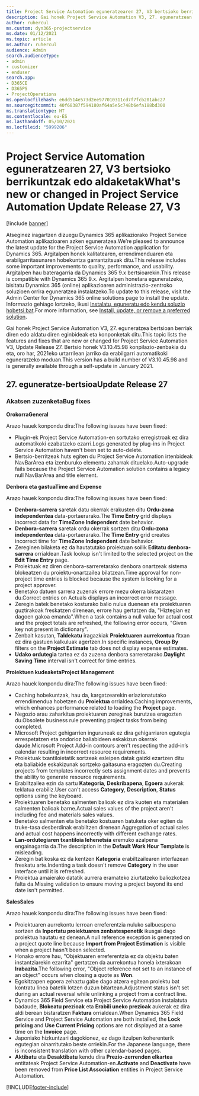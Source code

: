 ```yaml
---
title: Project Service Automation eguneratzearen 27, V3 bertsioko berrikuntzak edo aldaketak
description: Gai honek Project Service Automation V3, 27. eguneratzean erabilgarri dauden eginbideak eta konponketak ditu.
author: ruhercul
ms.custom: dyn365-projectservice
ms.date: 01/12/2021
ms.topic: article
ms.author: ruhercul
audience: Admin
search.audienceType:
- admin
- customizer
- enduser
search.app:
- D365CE
- D365PS
- ProjectOperations
ms.openlocfilehash: e6dd514e573d2ee977010311cd7f7fcb201abc27
ms.sourcegitcommit: 40f68387f594180af64a5e5c748b6efa188bd300
ms.translationtype: HT
ms.contentlocale: eu-ES
ms.lasthandoff: 05/10/2021
ms.locfileid: "5999206"
---
```

# <a name="whats-new-or-changed-in-project-service-automation-update-release-27-v3"></a><span data-ttu-id="49a5a-103">Project Service Automation eguneratzearen 27, V3 bertsioko berrikuntzak edo aldaketak</span><span class="sxs-lookup"><span data-stu-id="49a5a-103">What's new or changed in Project Service Automation Update Release 27, V3</span></span>

[!include [banner](../includes/psa-now-project-operations.md)]

<span data-ttu-id="49a5a-104">Atseginez iragartzen dizuegu Dynamics 365 aplikaziorako Project Service Automation aplikazioaren azken eguneratzea.</span><span class="sxs-lookup"><span data-stu-id="49a5a-104">We’re pleased to announce the latest update for the Project Service Automation application for Dynamics 365.</span></span> <span data-ttu-id="49a5a-105">Argitalpen honek kalitatearen, errendimenduaren eta erabilgarritasunaren hobekuntza garrantzitsuak ditu.</span><span class="sxs-lookup"><span data-stu-id="49a5a-105">This release includes some important improvements to quality, performance, and usability.</span></span> <span data-ttu-id="49a5a-106">Argitalpen hau bateragarria da Dynamics 365 9.x bertsioarekin.</span><span class="sxs-lookup"><span data-stu-id="49a5a-106">This release is compatible with Dynamics 365 9.x.</span></span> <span data-ttu-id="49a5a-107">Argitalpen honetara eguneratzeko, bisitatu Dynamics 365 (online) aplikazioaren administrazio-zentroko soluzioen orrira eguneratzea instalatzeko.</span><span class="sxs-lookup"><span data-stu-id="49a5a-107">To update to this release, visit the Admin Center for Dynamics 365 online solutions page to install the update.</span></span> <span data-ttu-id="49a5a-108">Informazio gehiago lortzeko, ikusi [Instalatu, eguneratu edo kendu soluzio hobetsi bat](/power-platform/admin/install-remove-preferred-solution).</span><span class="sxs-lookup"><span data-stu-id="49a5a-108">For more information, see [Install, update, or remove a preferred solution](/power-platform/admin/install-remove-preferred-solution).</span></span>

<span data-ttu-id="49a5a-109">Gai honek Project Service Automation V3, 27. eguneratzea bertsioan berriak diren edo aldatu diren eginbideak eta konponketak ditu.</span><span class="sxs-lookup"><span data-stu-id="49a5a-109">This topic lists the features and fixes that are new or changed for Project Service Automation V3, Update Release 27.</span></span> <span data-ttu-id="49a5a-110">Bertsio honek V3.10.45.98 konpilazio-zenbakia du eta, oro har, 2021eko urtarrilean jarriko da erabilgarri automatikoki eguneratzeko moduan.</span><span class="sxs-lookup"><span data-stu-id="49a5a-110">This version has a build number of V3.10.45.98 and is generally available through a self-update in January 2021.</span></span>

## <a name="update-release-27"></a><span data-ttu-id="49a5a-111">27. eguneratze-bertsioa</span><span class="sxs-lookup"><span data-stu-id="49a5a-111">Update Release 27</span></span>

### <a name="bug-fixes"></a><span data-ttu-id="49a5a-112">Akatsen zuzenketa</span><span class="sxs-lookup"><span data-stu-id="49a5a-112">Bug fixes</span></span>

<span data-ttu-id="49a5a-113">**Orokorra**</span><span class="sxs-lookup"><span data-stu-id="49a5a-113">**General**</span></span>

<span data-ttu-id="49a5a-114">Arazo hauek konpondu dira:</span><span class="sxs-lookup"><span data-stu-id="49a5a-114">The following issues have been fixed:</span></span>

- <span data-ttu-id="49a5a-115">Plugin-ek Project Service Automation-en sortutako erregistroak ez dira automatikoki ezabatzeko ezarri.</span><span class="sxs-lookup"><span data-stu-id="49a5a-115">Logs generated by plug-ins in Project Service Automation haven't been set to auto-delete.</span></span>
- <span data-ttu-id="49a5a-116">Bertsio-berritzeak huts egiten du Project Service Automation irtenbideak NavBarArea eta izenburuko elementu zaharrak dituelako.</span><span class="sxs-lookup"><span data-stu-id="49a5a-116">Auto-upgrade fails because the Project Service Automation solution contains a legacy null NavBarArea and title element.</span></span>

<span data-ttu-id="49a5a-117">**Denbora eta gastua**</span><span class="sxs-lookup"><span data-stu-id="49a5a-117">**Time and Expense**</span></span>

<span data-ttu-id="49a5a-118">Arazo hauek konpondu dira:</span><span class="sxs-lookup"><span data-stu-id="49a5a-118">The following issues have been fixed:</span></span>

- <span data-ttu-id="49a5a-119">**Denbora-sarrera** saretak datu okerrak erakusten ditu **Ordu-zona independentea** data-portaerarako.</span><span class="sxs-lookup"><span data-stu-id="49a5a-119">The **Time Entry** grid displays incorrect data for **TimeZone Independent** date behavior.</span></span>
- <span data-ttu-id="49a5a-120">**Denbora-sarrera** saretak ordu okerrak sortzen ditu **Ordu-zona independentea** data-portaerarako.</span><span class="sxs-lookup"><span data-stu-id="49a5a-120">The **Time Entry** grid creates incorrect time for **TimeZone Independent** date behavior.</span></span>
- <span data-ttu-id="49a5a-121">Zereginen bilaketa ez da hautatutako proiektuan soilik **Editatu denbora-sarrera** orrialdean.</span><span class="sxs-lookup"><span data-stu-id="49a5a-121">Task lookup isn't limited to the selected project on the **Edit Time Entry** page.</span></span>
- <span data-ttu-id="49a5a-122">Proiektuak ez diren denbora-sarreretarako denbora onartzeak sistema blokeatzen du proiektu-onartzailea bilatzean.</span><span class="sxs-lookup"><span data-stu-id="49a5a-122">Time approval for non-project time entries is blocked because the system is looking for a project approver.</span></span>
- <span data-ttu-id="49a5a-123">Benetako datuen sarrera zuzenak errore mezu okerra bistaratzen du.</span><span class="sxs-lookup"><span data-stu-id="49a5a-123">Correct entries on Actuals displays an incorrect error message.</span></span>
- <span data-ttu-id="49a5a-124">Zeregin batek benetako kosturako balio nulua duenean eta proiektuaren guztirakoak freskatzen direnean, errore hau gertatzen da, "Hiztegian ez dagoen gakoa emanda".</span><span class="sxs-lookup"><span data-stu-id="49a5a-124">When a task contains a null value for actual cost and the project totals are refreshed, the following error occurs, "Given key not present in dictionary".</span></span>
- <span data-ttu-id="49a5a-125">Zenbait kasutan, **Taldekatu** iragazkiak **Proiektuaren aurrekontua** fitxan ez dira gastuen kalkuluak agertzen.</span><span class="sxs-lookup"><span data-stu-id="49a5a-125">In specific instances, **Group By** filters on the **Project Estimate** tab does not display expense estimates.</span></span>
- <span data-ttu-id="49a5a-126">**Udako ordutegia** tartea ez da zuzena denbora sarreretarako.</span><span class="sxs-lookup"><span data-stu-id="49a5a-126">**Daylight Saving Time** interval isn't correct for time entries.</span></span>

<span data-ttu-id="49a5a-127">**Proiektuen kudeaketa**</span><span class="sxs-lookup"><span data-stu-id="49a5a-127">**Project Management**</span></span>

<span data-ttu-id="49a5a-128">Arazo hauek konpondu dira:</span><span class="sxs-lookup"><span data-stu-id="49a5a-128">The following issues have been fixed:</span></span>

- <span data-ttu-id="49a5a-129">Caching hobekuntzak, hau da, kargatzearekin erlazionatutako errendimendua hobetzen du **Proiektua** orrialdea.</span><span class="sxs-lookup"><span data-stu-id="49a5a-129">Caching improvements, which enhances performance related to loading the **Project** page.</span></span>
- <span data-ttu-id="49a5a-130">Negozio arau zaharkitua proiektuaren zereginak burutzea eragozten du.</span><span class="sxs-lookup"><span data-stu-id="49a5a-130">Obsolete business rule preventing project tasks from being completed.</span></span>
- <span data-ttu-id="49a5a-131">Microsoft Project gehigarrien inguruneak ez dira gehigarriaren egutegia errespetatzen eta ondorioz baliabideen eskakizun okerrak daude.</span><span class="sxs-lookup"><span data-stu-id="49a5a-131">Microsoft Project Add-in contours aren't respecting the add-in’s calendar resulting in incorrect resource requirements.</span></span>
- <span data-ttu-id="49a5a-132">Proiektuak txantiloietatik sortzeak esleipen datak gaizki ezartzen ditu eta baliabide eskakizunak sortzeko gaitasuna eragozten du.</span><span class="sxs-lookup"><span data-stu-id="49a5a-132">Creating projects from templates incorrectly sets assignment dates and prevents the ability to generate resource requirements.</span></span>
- <span data-ttu-id="49a5a-133">Erabiltzailea ezin da sartu **Kategoria**, **Deskribapena**, **Egoera** aukerak teklatua erabiliz.</span><span class="sxs-lookup"><span data-stu-id="49a5a-133">User can't access **Category**, **Description**, **Status** options using the keyboard.</span></span>
- <span data-ttu-id="49a5a-134">Proiektuaren benetako salmenten balioak ez dira kuoten eta materialen salmenten balioak barne.</span><span class="sxs-lookup"><span data-stu-id="49a5a-134">Actual sales values of the project aren't including fee and materials sales values.</span></span>
- <span data-ttu-id="49a5a-135">Benetako salmenten eta benetako kostuaren batuketa oker egiten da truke-tasa desberdinak erabiltzen direnean.</span><span class="sxs-lookup"><span data-stu-id="49a5a-135">Aggregation of actual sales and actual cost happens incorrectly with different exchange rates.</span></span>
- <span data-ttu-id="49a5a-136">**Lan-ordutegiaren txantiloia lehenetsia** eremuko azalpena engainagarria da.</span><span class="sxs-lookup"><span data-stu-id="49a5a-136">The description in the **Default Work Hour Template** is misleading.</span></span>
- <span data-ttu-id="49a5a-137">Zeregin bat koska ez da kentzen **Kategoria** erabiltzailearen interfazean freskatu arte.</span><span class="sxs-lookup"><span data-stu-id="49a5a-137">Indenting a task doesn't remove **Category** in the user interface until it is refreshed.</span></span>
- <span data-ttu-id="49a5a-138">Proiektua amaierako datatik aurrera eramateko ziurtatzeko baliozkotzea falta da.</span><span class="sxs-lookup"><span data-stu-id="49a5a-138">Missing validation to ensure moving a project beyond its end date isn't permitted.</span></span>

<span data-ttu-id="49a5a-139">**Sales**</span><span class="sxs-lookup"><span data-stu-id="49a5a-139">**Sales**</span></span>

<span data-ttu-id="49a5a-140">Arazo hauek konpondu dira:</span><span class="sxs-lookup"><span data-stu-id="49a5a-140">The following issues have been fixed:</span></span>

- <span data-ttu-id="49a5a-141">Proiektuaren aurrekontu lerroan erreferentzia nuluko salbuespena sortzen da **Inportatu proiektuaren zenbatespenetik** ikusgai dago proiektua hautatu ez denean.</span><span class="sxs-lookup"><span data-stu-id="49a5a-141">A null reference exception is generated on a project quote line because **Import from Project Estimation** is visible when a project hasn't been selected.</span></span>
- <span data-ttu-id="49a5a-142">Honako errore hau, "Objektuaren erreferentzia ez da objektu baten instantziarekin ezarrita" gertatzen da aurrekontua honela ixterakoan **Irabazita**.</span><span class="sxs-lookup"><span data-stu-id="49a5a-142">The following error, "Object reference not set to an instance of an object" occurs when closing a quote as **Won**.</span></span>
- <span data-ttu-id="49a5a-143">Egokitzapen egoera zehaztu gabe dago atzera egitean proiektu bat kontratu linea batetik lotzen duzun bitartean.</span><span class="sxs-lookup"><span data-stu-id="49a5a-143">Adjustment status isn't set during an actual reversal while unlinking a project from a contract line.</span></span>
- <span data-ttu-id="49a5a-144">Dynamics 365 Field Service eta Project Service Automation instalatuta badaude, **Blokeatu prezioak** eta **Erabili uneko prezioak** aukerak ez dira aldi berean bistaratzen **Faktura** orrialdean.</span><span class="sxs-lookup"><span data-stu-id="49a5a-144">When Dynamics 365 Field Service and Project Service Automation are both installed, the **Lock pricing** and **Use Current Pricing** options are not displayed at a same time on the **Invoice** page.</span></span>
- <span data-ttu-id="49a5a-145">Japoniako hizkuntzari dagokionez, ez dago itzulpen koherenterik egutegian oinarritutako beste orriekin.</span><span class="sxs-lookup"><span data-stu-id="49a5a-145">For the Japanese language, there is inconsistent translation with other calendar-based pages.</span></span>
- <span data-ttu-id="49a5a-146">**Aktibatu** eta **Desaktibatu** kendu dira **Prezio-zerrenden elkartea** entitateak Project Service Automation-en.</span><span class="sxs-lookup"><span data-stu-id="49a5a-146">**Activate** and **Deactivate** have been removed from **Price List Association** entities in Project Service Automation.</span></span>


[!INCLUDE[footer-include](../includes/footer-banner.md)]